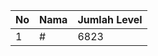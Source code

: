 | No | Nama            | Jumlah Level |
|----|-----------------|--------------|
| 1  | #    |    6823        |
